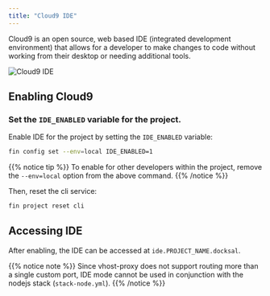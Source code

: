 ```yaml
---
title: "Cloud9 IDE"
---
```



Cloud9 is an open source, web based IDE (integrated development environment) that allows for a developer to make changes
to code without working from their desktop or needing additional tools.

![Cloud9 IDE](/images/cloud9-ide-screenshot.png)


## Enabling Cloud9


### Set the `IDE_ENABLED` variable for the project.

Enable IDE for the project by setting the `IDE_ENABLED` variable:

```bash
fin config set --env=local IDE_ENABLED=1
```

{{% notice tip %}}
To enable for other developers within the project, remove the `--env=local` option from the above command.
{{% /notice %}}

Then, reset the cli service:

```bash
fin project reset cli
```

## Accessing IDE

After enabling, the IDE can be accessed at `ide.PROJECT_NAME.docksal`.


{{% notice note %}}
Since vhost-proxy does not support routing more than a single custom port, IDE mode cannot be used in conjunction
with the nodejs stack (`stack-node.yml`).
{{% /notice %}}
